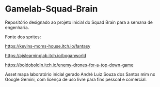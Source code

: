 # Gamelab-Squad-Brain
Repositório designado ao projeto inicial do Squad Brain para a semana de engenharia.

Fonte dos sprites:

https://kevins-moms-house.itch.io/fantasy

https://ajslearninglab.itch.io/boganworld

https://boldoboldin.itch.io/enemy-drones-for-a-top-down-game

Asset mapa laboratório inicial gerado André Luiz Souza dos Santos mim no Google Gemini, com licença de uso livre para fins pessoal e comercial. 
